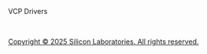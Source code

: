 VCP Drivers

<br>

[Copyright © 2025 Silicon Laboratories. All rights reserved.](https://www.silabs.com/software-and-tools/usb-to-uart-bridge-vcp-drivers?tab=downloads)
